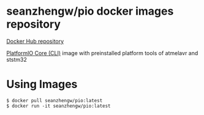 # seanzhengw/pio docker images repository

[Docker Hub repository](https://hub.docker.com/r/seanzhengw/pio)

[PlatformIO Core (CLI)](https://platformio.org/) image with preinstalled platform tools of atmelavr and ststm32

# Using Images

    $ docker pull seanzhengw/pio:latest
    $ docker run -it seanzhengw/pio:latest
